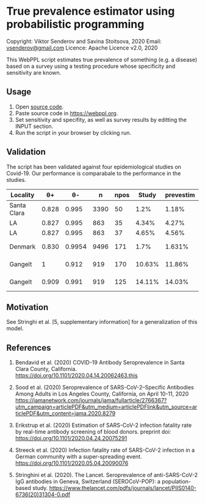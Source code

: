 # True prevalence estimator using probabilistic programming

Copyright: Viktor Senderov and Savina Stoitsova, 2020
Email: vsenderov@gmail.com 
Licence: Apache Licence v2.0, 2020

This WebPPL script estimates true prevalence of something (e.g. a
disease) based on a survey using a testing procedure whose specificity
and sensitivity are known.

## Usage

1. Open [source code](basic.wppl).
2. Paste source code in https://webppl.org.
3. Set sensitivity and specifity, as well as survey results by editting
the INPUT section.
4. Run the script in your browser by clicking run.

## Validation

The script has been validated against four epidemiological studies on
Covid-19. Our performance is comparabale to the performance in the
studies.

| Locality    | θ+    | θ-     | n    | npos | Study  | prevestim | Notes              | Ref |
|-------------|-------|--------|------|------|--------|-----------|--------------------|-----|
| Santa Clara | 0.828 | 0.995  | 3390 | 50   | 1.2%   | 1.18%     |                    | [1] |
| LA          | 0.827 | 0.995  | 863  | 35   | 4.34%  | 4.27%     | unweighted         | [2] |
| LA          | 0.827 | 0.995  | 863  | 37   | 4.65%  | 4.56%     | weighted           | [2] |
| Denmark     | 0.830 | 0.9954 | 9496 | 171  | 1.7%   | 1.631%    | Epi R package      | [3] |
| Gangelt     | 1     | 0.912  | 919  | 170  | 10.63% | 11.86%    | IgA, Matrix Method | [4] |
| Gangelt     | 0.909 | 0.991  | 919  | 125  | 14.11% | 14.03%    | IgG, Matrix Method | [4] |

## Motivation

See Stringhi et al. [5, supplementary information] for a generalization of this model.

## References

1. Bendavid et al. (2020) COVID-19 Antibody Seroprevalence in Santa Clara County, California. https://doi.org/10.1101/2020.04.14.20062463.this

2. Sood et al. (2020) Seroprevalence of SARS-CoV-2–Specific Antibodies Among Adults in Los Angeles County, California, on April 10-11, 2020 https://jamanetwork.com/journals/jama/fullarticle/2766367?utm_campaign=articlePDF&utm_medium=articlePDFlink&utm_source=articlePDF&utm_content=jama.2020.8279

3. Erikstrup et al. (2020) Estimation of SARS-CoV-2 infection fatality rate by real-time antibody
screening of blood donors. preprint doi: https://doi.org/10.1101/2020.04.24.20075291

4. Streeck et al. (2020) Infection fatality rate of SARS-CoV-2 infection in a German community with a super-spreading event. https://doi.org/10.1101/2020.05.04.20090076

5. Stringhini et al. (2020). The Lancet. Seroprevalence of anti-SARS-CoV-2 IgG antibodies in Geneva, Switzerland (SEROCoV-POP): a population-based study. https://www.thelancet.com/pdfs/journals/lancet/PIIS0140-6736(20)31304-0.pdf
